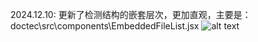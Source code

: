 2024.12.10: 更新了检测结构的嵌套层次，更加直观，主要是：doctec\src\components\EmbeddedFileList.jsx
![alt text](image.png)

